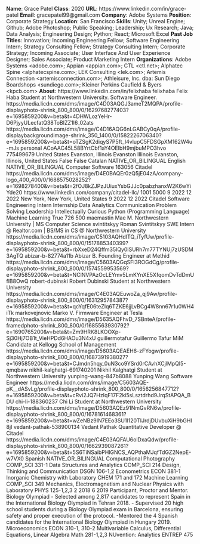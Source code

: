 **Name**: Grace Patel
**Class**: 2020
**URL**: https://www\.linkedin\.com/in/grace\-patel
**Email**: gracepatel99@gmail\.com
**Company**: Adobe Systems
**Position**: Corporate Strategy
**Location**: San Francisco
**Skills**: Unity; Unreal Engine; Github; Adobe Photoshop; Public Speaking; Leadership; Ux Research; Java; Data Analysis; Engineering Design; Python; React; Microsoft Excel
**Past Job Titles**: Innovation; Incoming Engineering Fellow; Software Engineering Intern; Strategy Consulting Fellow; Strategy Consulting Intern; Corporate Strategy; Incoming Associate; User Interface And User Experience Designer; Sales Associate; Product Marketing Intern
**Organizations**: Adobe Systems <adobe\.com>; Appian <appian\.com>; CTL <ctl\.net>; Alphatec Spine <alphatecspine\.com>; LEK Consulting <lek\.com>; Artemis Connection <artemisconnection\.com>; Athleisure, Inc\. dba: Sun Diego Boardshops <sundiego\.com>; Kleiner Perkins Caufield & Byers <kpcb\.com>
**About**: https://www\.linkedin\.com/in/felixhaba felixhaba Felix Haba Student at Northwestern University\. Software Engineer\. https://media\.licdn\.com/dms/image/C4D03AQGJ3ameT2MQPA/profile\-displayphoto\-shrink\_800\_800/0/1629768277403?e=1695859200&v=beta&t=4DHWLozYeHr\-D6PjyyULecfatQ38ToBIZZ1I6\_02ats https://media\.licdn\.com/dms/image/C4D16AQG6nLGABCy0qA/profile\-displaybackgroundimage\-shrink\_350\_1400/0/1582226706340?e=1695859200&v=beta&t=oTZSgK2diqyS7P5ft\_I4vlupC5FDSGpXM162W4u\-mJs personal ACoAAC45L58BYrtCbf1aY4OElbH9mjbuMPO3hvo 775499679 United States Evanston, Illinois Evanston Illinois Evanston, Illinois, United States False False Catalan NATIVE\_OR\_BILINGUAL English NATIVE\_OR\_BILINGUAL Computer Software 163056 Citadel https://media\.licdn\.com/dms/image/D4E0BAQEr0zQ5jE04zA/company\-logo\_400\_400/0/1688575028252?e=1698278400&v=beta&t=2fOJ8kZJPzJUiuxYsbGJJc0pabzhanxW2K6wYiYde20 https://www\.linkedin\.com/company/citadel\-llc/ 1001 5000 9 2022 12 2022 New York, New York, United States 9 2022 12 2022 Citadel Software Engineering Intern Internship Data Analytics Communication Problem Solving Leadership Intellectually Curious Python \(Programming Language\) Machine Learning True 726 500 maemastin Mae M\. Northwestern University | MS Computer Science svintitskyy Roman Svintitskyy SWE Intern @ Realtor\.com | BS/MS in CS @ Northwestern University https://media\.licdn\.com/dms/image/C5103AQHdITQ\_iTyfUw/profile\-displayphoto\-shrink\_800\_800/0/1517885340399?e=1695859200&v=beta&t=rbXxeD24Qffm35lQy0lSURh7m77TYNUj7zUSDM3AgTQ abizar\-b\-82774a11b Abizar B\. Founding Engineer at Methid https://media\.licdn\.com/dms/image/C5603AQGqSFl3ROGdCg/profile\-displayphoto\-shrink\_800\_800/0/1574559953569?e=1695859200&v=beta&t=NClNVPAzOcLEYmv5LmKYnXE5XfqomDvTdDmUflB8OwQ robert\-dubinski Robert Dubinski Student at Northwestern University https://media\.licdn\.com/dms/image/C4E03AQEuwoZa\_qj9Aw/profile\-displayphoto\-shrink\_800\_800/0/1631295784387?e=1695859200&v=beta&t=qcYqfE06teZIq6TZKE6jjLvBCg4W8nn67r1u0WH4iTk markovejnovic Marko V\. Firmware Engineer at Tesla https://media\.licdn\.com/dms/image/D5635AQFhvD\_7SBnteA/profile\-framedphoto\-shrink\_800\_800/0/1685563930792?e=1690765200&v=beta&t=Zm9HRK8LKOOXp\-Sj30Hj7OB1t\_VieHPDd6HAOu3N4xU guillermotafur Guillermo Tafur MiM Candidate at Kellogg School of Management https://media\.licdn\.com/dms/image/D5603AQEAEH6\-zFYogw/profile\-displayphoto\-shrink\_800\_800/0/1687391938027?e=1695859200&v=beta&t=CJmdn5hqy\_0uN3co9YSrd0rCAvhXCjlMpQI5\-qmqbaw nikhil\-kalghatgi\-691740201 Nikhil Kalghatgi Student at Northwestern University yunping\-wang\-847b8088 Yunping Wang Software Engineer https://media\.licdn\.com/dms/image/C5603AQE\-pK\_\_dASvLg/profile\-displayphoto\-shrink\_800\_800/0/1656256847712?e=1695859200&v=beta&t=cRvi2JQ7HzIqF17F2ki5sLsztdrhd9JrqStAPQA\_BDU chi\-li\-188360237 Chi Li Student at Northwestern University https://media\.licdn\.com/dms/image/D5603AQEz91NmGvRN6w/profile\-displayphoto\-shrink\_800\_800/0/1678161468361?e=1695859200&v=beta&t=wZeNBz9IN7EEo3SU1l120TIJrdjDUvbuXiH9bGHl8jI vedant\-pathak\-538900134 Vedant Pathak Quantitative Developer @ Citadel https://media\.licdn\.com/dms/image/C4E03AQFAU6olDxaQdw/profile\-displayphoto\-shrink\_800\_800/0/1662939087261?e=1695859200&v=beta&t=5S6TiNSaibPHlGNCS\_AQPthaMJqfTdGZ2NepE\-w7VX0 Spanish NATIVE\_OR\_BILINGUAL Computational Photography COMP\_SCI 331\-1 Data Structures and Analytics COMP\_SCI 214 Design, Thinking and Communication DSGN 106\-1,2 Econometrics ECON 381\-1 Inorganic Chemistry with Laboratory CHEM 171 and 172 Machine Learning COMP\_SCI 349 Mechanics, Electromagnetism and Nuclear Physics with Laboratory PHYS 125\-1,2,3 2 2018 6 2019 Participant, Proctor and Mentor\.  Biology Olympiad \- Selected among 2,817 candidates to represent Spain in the International Biology Olympiad in Tehran 2018\. \- Supervised 20 high school students during a Biology Olympiad exam in Barcelona, ensuring safety and proper execution of the protocol\.  \-Mentored the 4 Spanish candidates for the International Biology Olympiad in Hungary 2019\. Microeconomics ECON 310\-1, 310\-2 Multivariable Calculus, Differential Equations, Linear Algebra Math 281\-1,2,3 NUvention: Analytics ENTREP 475
